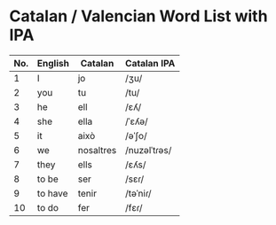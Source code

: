 # Catalan / Valencian Word List with IPA

| No. | English | Catalan | Catalan IPA |
|-----|---------|---------|-------------|
| 1   | I       | jo      | /ʒu/        |
| 2   | you     | tu      | /tu/        |
| 3   | he      | ell     | /ɛʎ/        |
| 4   | she     | ella    | /ˈɛʎə/     |
| 5   | it      | això    | /əˈʃo/      |
| 6   | we      | nosaltres | /nuzəlˈtɾəs/ |
| 7   | they    | ells    | /ɛʎs/       |
| 8   | to be   | ser     | /sɛɾ/       |
| 9   | to have | tenir   | /təˈniɾ/    |
| 10  | to do   | fer     | /fɛɾ/       |
